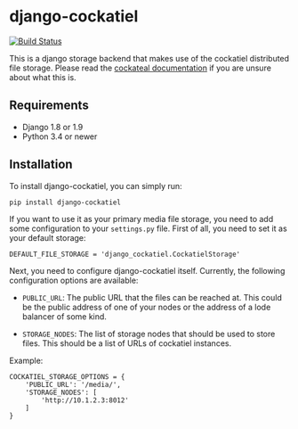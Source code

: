 django-cockatiel
================

[![Build Status](https://travis-ci.org/raphaelm/django-cockatiel.svg?branch=master)](https://travis-ci.org/raphaelm/django-cockatiel)

This is a django storage backend that makes use of the cockatiel distributed
file storage. Please read the [cockateal documentation](https://cockatiel.readthedocs.org/)
if you are unsure about what this is.

Requirements
------------

* Django 1.8 or 1.9
* Python 3.4 or newer

Installation
------------

To install django-cockatiel, you can simply run:

    pip install django-cockatiel

If you want to use it as your primary media file storage, you need to
add some configuration to your ``settings.py`` file. First of all, you
need to set it as your default storage:

    DEFAULT_FILE_STORAGE = 'django_cockatiel.CockatielStorage'

Next, you need to configure django-cockatiel itself. Currently, the
following configuration options are available:

* ``PUBLIC_URL``: The public URL that the files can be reached at. This
  could be the public address of one of your nodes or the address of a
  lode balancer of some kind.

* ``STORAGE_NODES``: The list of storage nodes that should be used to
  store files. This should be a list of URLs of cockatiel instances.

Example:

    COCKATIEL_STORAGE_OPTIONS = {
        'PUBLIC_URL': '/media/',
        'STORAGE_NODES': [
            'http://10.1.2.3:8012'
        ]
    }

